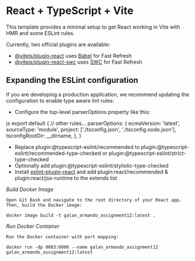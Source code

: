 # React + TypeScript + Vite

This template provides a minimal setup to get React working in Vite with HMR and some ESLint rules.

Currently, two official plugins are available:

- [@vitejs/plugin-react](https://github.com/vitejs/vite-plugin-react/blob/main/packages/plugin-react/README.md) uses [Babel](https://babeljs.io/) for Fast Refresh
- [@vitejs/plugin-react-swc](https://github.com/vitejs/vite-plugin-react-swc) uses [SWC](https://swc.rs/) for Fast Refresh

## Expanding the ESLint configuration

If you are developing a production application, we recommend updating the configuration to enable type aware lint rules:

- Configure the top-level parserOptions property like this:

js
export default {
// other rules...
parserOptions: {
ecmaVersion: 'latest',
sourceType: 'module',
project: ['./tsconfig.json', './tsconfig.node.json'],
tsconfigRootDir: \_\_dirname,
},
}

- Replace plugin:@typescript-eslint/recommended to plugin:@typescript-eslint/recommended-type-checked or plugin:@typescript-eslint/strict-type-checked
- Optionally add plugin:@typescript-eslint/stylistic-type-checked
- Install [eslint-plugin-react](https://github.com/jsx-eslint/eslint-plugin-react) and add plugin:react/recommended & plugin:react/jsx-runtime to the extends list

_Build Docker Image_

    Open Git Bash and navigate to the root directory of your React app. Then, build the Docker image:

    docker image build -t galan_armando_assignment12:latest .

_Run Docker Container_

    Run the Docker container with port mapping:

    docker run -dp 8083:6006 --name galan_armando_assignment12 galan_armando_assignment12:latest
